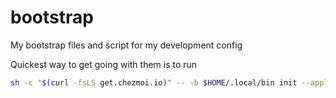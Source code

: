 bootstrap
=========

My bootstrap files and script for my development config

Quickest way to get going with them is to run

```bash
sh -c "$(curl -fsLS get.chezmoi.io)" -- -b $HOME/.local/bin init --apply git@github.com:pbutler/bootstrap.git
```
